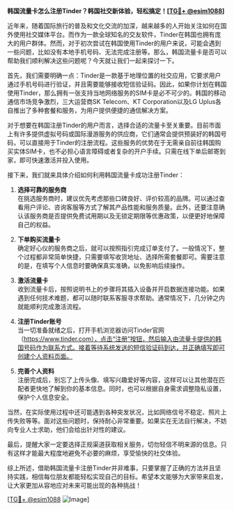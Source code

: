 **韩国流量卡怎么注册Tinder？韩国社交新体验，轻松搞定！[[TG💪+ @esim1088](https://t.me/s/esim1088)]**

近年来，随着国际旅行的普及和文化交流的加深，越来越多的人开始关注如何在国外使用社交媒体平台。而作为一款全球知名的交友软件，Tinder在韩国也拥有庞大的用户群体。然而，对于初次尝试在韩国使用Tinder的用户来说，可能会遇到一些问题，比如没有本地手机号码、无法完成注册等。那么，韩国流量卡是否可以帮助我们顺利解决这些问题呢？今天就让我们一起来探讨一下。

首先，我们需要明确一点：Tinder是一款基于地理位置的社交应用，它要求用户通过手机号码进行验证，并且需要能够接收短信验证码。因此，如果你计划在韩国使用Tinder，那么拥有一张支持当地网络服务的SIM卡是必不可少的。韩国的移动通信市场竞争激烈，三大运营商SK Telecom、KT Corporation以及LG Uplus各自推出了多种套餐和服务，为用户提供便捷的通信解决方案。

对于想要在韩国注册Tinder的用户而言，选择合适的流量卡至关重要。目前市面上有许多提供虚拟号码或国际漫游服务的供应商，它们通常会提供预装好的韩国号码，可以直接用于Tinder的注册流程。这些服务的优势在于无需亲自前往韩国购买实体SIM卡，也不必担心语言障碍或者复杂的开户手续。只需在线下单后邮寄到家，即可快速激活并投入使用。

接下来，我们就来具体介绍如何利用韩国流量卡成功注册Tinder：

1. **选择可靠的服务商**  
   在挑选服务商时，建议优先考虑那些口碑良好、评价较高的品牌。可以通过查看用户评论、咨询客服等方式了解其产品性能和服务质量。此外，还要注意确认该服务商是否提供免费试用期以及无锁定期限等优惠政策，以便更好地保障自己的权益。

2. **下单购买流量卡**  
   确定好心仪的服务商之后，就可以按照指引完成订单支付了。一般情况下，整个过程都非常简单快捷，只需要填写收货地址、选择所需套餐即可。需要注意的是，在填写个人信息时要确保真实准确，以免影响后续操作。

3. **激活流量卡**  
   收到流量卡后，按照说明书上的步骤将其插入设备并开启数据连接功能。如果遇到任何技术难题，都可以随时联系客服寻求帮助。通常情况下，几分钟之内就能顺利完成激活流程。

4. **注册Tinder账号**  
   当一切准备就绪之后，打开手机浏览器访问Tinder官网（https://www.tinder.com），点击“注册”按钮，然后输入由流量卡提供的韩国号码作为联系方式。接着等待系统发送的短信验证码到达，并正确填写即可创建个人资料页面。

5. **完善个人资料**  
   注册完成后，别忘了上传头像、填写兴趣爱好等内容，这样可以让其他潜在匹配者更快地了解到你的基本信息。同时，也可以根据自身需求调整隐私设置，保护个人信息安全。

当然，在实际使用过程中还可能遇到各种突发状况，比如网络信号不稳定、照片上传失败等等。面对这些问题时，保持耐心非常重要。如果实在无法自行解决，不妨向专业人士求助，他们会给出针对性的建议。

最后，提醒大家一定要选择正规渠道获取相关服务，切勿轻信不明来源的信息。只有这样才能最大程度地避免不必要的麻烦，享受愉快的社交体验。

综上所述，借助韩国流量卡注册Tinder并非难事，只要掌握了正确的方法并且坚持实践，相信每位朋友都能轻松实现自己的目标。希望本文能够为大家带来启发，让大家更加从容地应对未来可能出现的各种挑战！

[[TG💪+ @esim1088](https://t.me/s/esim1088) ![Image](https://i.postimg.cc/4NQfJmqS/Snipaste-2025-05-13-00-14-12.png)]